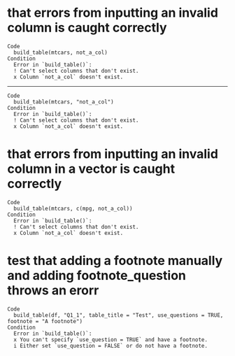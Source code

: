 # that errors from inputting an invalid column is caught correctly

    Code
      build_table(mtcars, not_a_col)
    Condition
      Error in `build_table()`:
      ! Can't select columns that don't exist.
      x Column `not_a_col` doesn't exist.

---

    Code
      build_table(mtcars, "not_a_col")
    Condition
      Error in `build_table()`:
      ! Can't select columns that don't exist.
      x Column `not_a_col` doesn't exist.

# that errors from inputting an invalid column in a vector is caught correctly

    Code
      build_table(mtcars, c(mpg, not_a_col))
    Condition
      Error in `build_table()`:
      ! Can't select columns that don't exist.
      x Column `not_a_col` doesn't exist.

# test that adding a footnote manually and adding footnote_question throws an erorr

    Code
      build_table(df, "Q1_1", table_title = "Test", use_questions = TRUE, footnote = "A footnote")
    Condition
      Error in `build_table()`:
      x You can't specify `use_question = TRUE` and have a footnote.
      i Either set `use_question = FALSE` or do not have a footnote.

